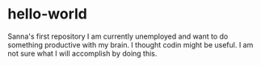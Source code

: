 # hello-world
Sanna's first repository
I am currently unemployed and want to do something productive with my brain. I thought codin might be useful.
I am not sure what I will accomplish by doing this.
